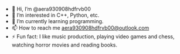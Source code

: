 - 👋 Hi, I’m @aera930908hdfrvb00
- 👀 I’m interested in C++, Python, etc.
- 🌱 I’m currently learning programming.
- 📫 How to reach me aera930908hdfrvb00@outlook.com
- ⚡ Fun fact: I like music production, playing video games and chess, watching horror movies and reading books.

<!---
ADAR/ADAR is a ✨ special ✨ repository because its `README.md` (this file) appears on your GitHub profile.
You can click the Preview link to take a look at your changes.
--->
